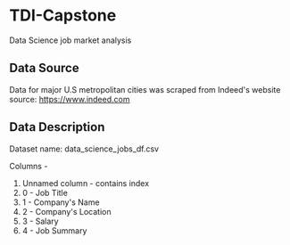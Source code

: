 # TDI-Capstone
Data Science job market analysis


## Data Source
Data for major U.S metropolitan cities was scraped from Indeed's website
source: https://www.indeed.com

## Data Description
Dataset name: data_science_jobs_df.csv

Columns -
1. Unnamed column - contains index
2. 0 - Job Title
3. 1 - Company's Name
4. 2 - Company's Location
5. 3 - Salary 
6. 4 - Job Summary




